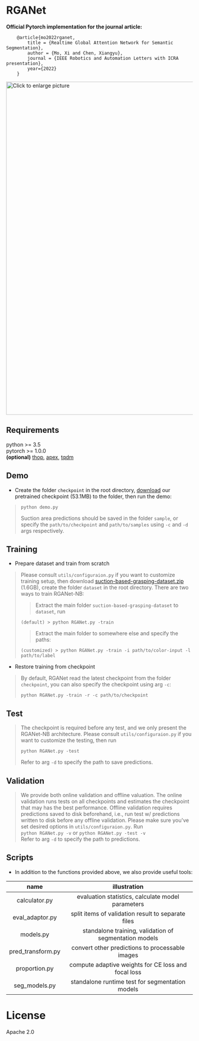 # RGANet
**Official Pytorch implementation for the journal article:**
```
    @article{mo2022rganet,  
        title = {Realtime Global Attention Network for Semantic Segmentation},
        author = {Mo, Xi and Chen, Xiangyu},
        journal = {IEEE Robotics and Automation Letters with ICRA presentation},
        year={2022}
    }
```  

<img src="https://drive.google.com/uc?export=view&id=1omq84eEIY5sjruHC3MZFUU0ZZ57fbaId" style="width: 900px; max-width: 100%; height: auto" title="Click to enlarge picture"/> 

## Requirements
python >= 3.5  
pytorch >= 1.0.0  
**(optional)** [thop](https://github.com/Lyken17/pytorch-OpCounter), [apex](https://github.com/NVIDIA/apex), [tqdm](https://github.com/tqdm/tqdm)
## Demo
* Create the folder `checkpoint` in the root directory, [download](https://drive.google.com/file/d/1RhP3PK2sjW0Xsh0tOGGya_wz8EcOfOtV/view?usp=sharing) our pretrained checkpoint (53.1MB) to the folder, then run the demo:    
>```
> python demo.py
>```
>Suction area predictions should be saved in the folder `sample`, or specify the `path/to/checkpoint` and `path/to/samples` using `-c` and `-d` args respectively.
## Training
* Prepare dataset and train from scratch  
>Please consult `utils/configuraion.py` if you want to customize training setup, then download [suction-based-grasping-dataset.zip](https://vision.princeton.edu/projects/2017/arc/) (1.6GB), create the folder `dataset` in the root directory. There are two ways to train RGANet-NB:
>>Extract the main folder `suction-based-grasping-dataset` to `dataset`, run
>```
>(default) > python RGANet.py -train
>```
>>Extract the main folder to somewhere else and specify the paths:
>```
>(customized) > python RGANet.py -train -i path/to/color-input -l path/to/label
>```
* Restore training from checkpoint
>By default, RGANet read the latest checkpoint from the folder `checkpoint`, you can also specify the checkpoint using arg `-c`:
>```
> python RGANet.py -train -r -c path/to/checkpoint
>``` 
## Test
>The checkpoint is required before any test, and we only present the RGANet-NB architecture. Please consult `utils/configuraion.py` if you want to customize the testing, then run
>```
> python RGANet.py -test
>```
>Refer to arg `-d` to specify the path to save predictions. 
## Validation
>We provide both online validation and offline valuation. The online validation runs tests on all checkpoints and estimates the checkpoint that may has the best performance. Offline validation requires predictions saved to disk beforehand, i.e., run test w/ predictions written to disk before any offline validation. Please make sure you've set desired options in `utils/configuraion.py`. Run  
>```python RGANet.py -v``` or ```python RGANet.py -test -v```  
>Refer to arg `-d` to specify the path to predictions.
## Scripts
* In addition to the functions provided above, we also provide useful tools:

| name | illustration|
| :-----:| :----: |
| calculator.py | evaluation statistics, calculate model parameters | 
| eval_adaptor.py | split items of validation result to separate files | 
| models.py | standalone training, validation of segmentation models| 
| pred_transform.py | convert other predictions to processable images|
| proportion.py | compute adaptive weights for CE loss and focal loss|
| seg_models.py | standalone runtime test for segmentation models|
# License
Apache 2.0
